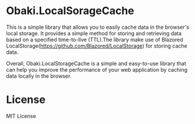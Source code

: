 # Obaki.LocalSorageCache
This is a simple library that allows you to easily cache data in the browser's local storage. It provides a simple method for storing and retrieving data  based on a specified time-to-live (TTL).The library make use of  Blazored LocalStorage(https://github.com/Blazored/LocalStorage) for storing cache data.

Overall, Obaki.LocalStorageCache is a simple and easy-to-use library that can help you improve the performance of your web application by caching data locally in the browser.
# License
MIT License
